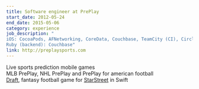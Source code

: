 ```yaml
---
title: Software engineer at PrePlay
start_date: 2012-05-24
end_date: 2015-05-06
category: experience
job_description: "
iOS: CocoaPods, AFNetworking, CoreData, Couchbase, TeamCity (CI), CircleCI<br />
Ruby (backend): Couchbase"
link: http://preplaysports.com
---
```


Live sports prediction mobile games<br />
MLB PrePlay, NHL PrePlay and PrePlay for american football<br />
<a href="https://itunes.apple.com/app/id929695550">Draft</a>, fantasy football game for <a href="http://starstreet.com/">StarStreet</a> in Swift
